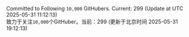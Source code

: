 Committed to Following `10,000` GitHubers. Current: <!-- FOLLOWING_COUNT -->299<!-- FOLLOWING_COUNT --> (Update at UTC <!-- LAST_UPDATED -->2025-05-31 11:12:13<!-- LAST_UPDATED -->)<br>
致力于关注`10,000`个GitHuber。当前：<!-- FOLLOWING_COUNT -->299<!-- FOLLOWING_COUNT --> (更新于北京时间 <!-- LAST_UPDATED_CST -->2025-05-31 19:12:13<!-- LAST_UPDATED_CST -->)
